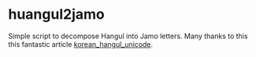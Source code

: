 # huangul2jamo
Simple script to decompose Hangul into Jamo letters.
Many thanks to this this fantastic article [korean_hangul_unicode](http://gernot-katzers-spice-pages.com/var/korean_hangul_unicode.html).
